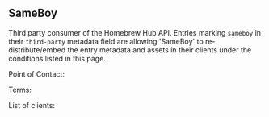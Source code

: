 ## SameBoy

Third party consumer of the Homebrew Hub API. Entries marking `sameboy` in their `third-party` metadata field are allowing 'SameBoy' to re-distribute/embed the entry metadata and assets in their clients under the conditions listed in this page.

Point of Contact:

Terms:

List of clients: